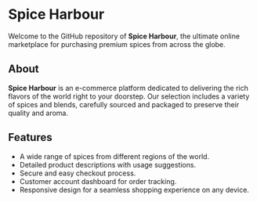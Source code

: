 # Spice Harbour

Welcome to the GitHub repository of **Spice Harbour**, the ultimate online marketplace for purchasing premium spices from across the globe.

## About

**Spice Harbour** is an e-commerce platform dedicated to delivering the rich flavors of the world right to your doorstep. Our selection includes a variety of spices and blends, carefully sourced and packaged to preserve their quality and aroma.

## Features

- A wide range of spices from different regions of the world.
- Detailed product descriptions with usage suggestions.
- Secure and easy checkout process.
- Customer account dashboard for order tracking.
- Responsive design for a seamless shopping experience on any device.
